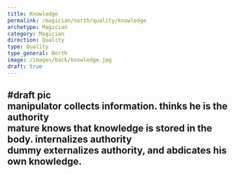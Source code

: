 ```yaml
---
title: Knowledge
permalink: /magician/north/quality/knowledge
archetype: Magician
category: Magician
direction: Quality
type: Quality
type_general: North
image: /images/back/knowledge.jpg
draft: true
---
```

#draft pic  
manipulator collects information. thinks he is the authority  
mature knows that knowledge is stored in the body. internalizes authority  
dummy externalizes authority, and abdicates his own knowledge. 
---
